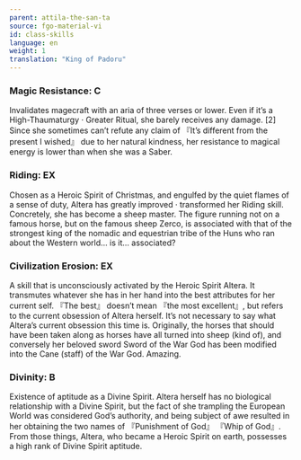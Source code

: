 ```yaml
---
parent: attila-the-san-ta
source: fgo-material-vi
id: class-skills
language: en
weight: 1
translation: "King of Padoru"
---
```


### Magic Resistance: C

Invalidates magecraft with an aria of three verses or lower.
Even if it’s a High-Thaumaturgy · Greater Ritual, she barely receives any damage. [2]
Since she sometimes can’t refute any claim of 『It’s different from the present I wished』 due to her natural kindness, her resistance to magical energy is lower than when she was a Saber.

### Riding: EX

Chosen as a Heroic Spirit of Christmas, and engulfed by the quiet flames of a sense of duty, Altera has greatly improved · transformed her Riding skill.
Concretely, she has become a sheep master.
The figure running not on a famous horse, but on the famous sheep Zerco, is associated with that of the strongest king of the nomadic and equestrian tribe of the Huns who ran about the Western world… is it… associated?

### Civilization Erosion: EX

A skill that is unconsciously activated by the Heroic Spirit Altera.
It transmutes whatever she has in her hand into the best attributes for her current self.
『The best』 doesn’t mean 『the most excellent』, but refers to the current obsession of Altera herself. It’s not necessary to say what Altera’s current obsession this time is.
Originally, the horses that should have been taken along as horses have all turned into sheep (kind of), and conversely her beloved sword Sword of the War God has been modified into the Cane (staff) of the War God. Amazing.

### Divinity: B

Existence of aptitude as a Divine Spirit.
Altera herself has no biological relationship with a Divine Spirit, but the fact of she trampling the European World was considered God’s authority, and being subject of awe resulted in her obtaining the two names of 『Punishment of God』 『Whip of God』. From those things, Altera, who became a Heroic Spirit on earth, possesses a high rank of Divine Spirit aptitude.

